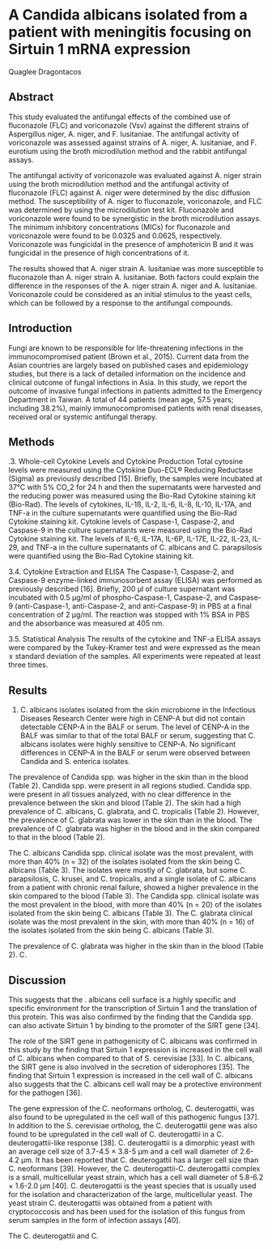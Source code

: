# A Candida albicans isolated from a patient with meningitis focusing on Sirtuin 1 mRNA expression
Quaglee Dragontacos


## Abstract
This study evaluated the antifungal effects of the combined use of fluconazole (FLC) and voriconazole (Vsv) against the different strains of Aspergillus niger, A. niger, and F. lusitaniae. The antifungal activity of voriconazole was assessed against strains of A. niger, A. lusitaniae, and F. eurotium using the broth microdilution method and the rabbit antifungal assays.

The antifungal activity of voriconazole was evaluated against A. niger strain using the broth microdilution method and the antifungal activity of fluconazole (FLC) against A. niger were determined by the disc diffusion method. The susceptibility of A. niger to fluconazole, voriconazole, and FLC was determined by using the microdilution test kit. Fluconazole and voriconazole were found to be synergistic in the broth microdilution assays. The minimum inhibitory concentrations (MICs) for fluconazole and voriconazole were found to be 0.0325 and 0.0625, respectively. Voriconazole was fungicidal in the presence of amphotericin B and it was fungicidal in the presence of high concentrations of it.

The results showed that A. niger strain A. lusitaniae was more susceptible to fluconazole than A. niger strain A. lusitaniae. Both factors could explain the difference in the responses of the A. niger strain A. niger and A. lusitaniae. Voriconazole could be considered as an initial stimulus to the yeast cells, which can be followed by a response to the antifungal compounds.


## Introduction
Fungi are known to be responsible for life-threatening infections in the immunocompromised patient (Brown et al., 2015). Current data from the Asian countries are largely based on published cases and epidemiology studies, but there is a lack of detailed information on the incidence and clinical outcome of fungal infections in Asia. In this study, we report the outcome of invasive fungal infections in patients admitted to the Emergency Department in Taiwan. A total of 44 patients (mean age, 57.5 years; including 38.2%), mainly immunocompromised patients with renal diseases, received oral or systemic antifungal therapy.


## Methods

.3. Whole-cell Cytokine Levels and Cytokine Production
Total cytosine levels were measured using the Cytokine Duo-ECL® Reducing Reductase (Sigma) as previously described [15]. Briefly, the samples were incubated at 37°C with 5% CO_2 for 24 h and then the supernatants were harvested and the reducing power was measured using the Bio-Rad Cytokine staining kit (Bio-Rad). The levels of cytokines, IL-1ß, IL-2, IL-6, IL-8, IL-10, IL-17A, and TNF-a in the culture supernatants were quantified using the Bio-Rad Cytokine staining kit. Cytokine levels of Caspase-1, Caspase-2, and Caspase-9 in the culture supernatants were measured using the Bio-Rad Cytokine staining kit. The levels of IL-6, IL-17A, IL-6P, IL-17E, IL-22, IL-23, IL-29, and TNF-a in the culture supernatants of C. albicans and C. parapsilosis were quantified using the Bio-Rad Cytokine staining kit.

3.4. Cytokine Extraction and ELISA
The Caspase-1, Caspase-2, and Caspase-9 enzyme-linked immunosorbent assay (ELISA) was performed as previously described [16]. Briefly, 200 µl of culture supernatant was incubated with 0.5 µg/ml of phospho-Caspase-1, Caspase-2, and Caspase-9 (anti-Caspase-1, anti-Caspase-2, and anti-Caspase-9) in PBS at a final concentration of 2 µg/ml. The reaction was stopped with 1% BSA in PBS and the absorbance was measured at 405 nm.

3.5. Statistical Analysis
The results of the cytokine and TNF-a ELISA assays were compared by the Tukey-Kramer test and were expressed as the mean ± standard deviation of the samples. All experiments were repeated at least three times.


## Results
001. C. albicans isolates isolated from the skin microbiome in the Infectious Diseases Research Center were high in CENP-A but did not contain detectable CENP-A in the BALF or serum. The level of CENP-A in the BALF was similar to that of the total BALF or serum, suggesting that C. albicans isolates were highly sensitive to CENP-A. No significant differences in CENP-A in the BALF or serum were observed between Candida and S. enterica isolates.

The prevalence of Candida spp. was higher in the skin than in the blood (Table 2). Candida spp. were present in all regions studied. Candida spp. were present in all tissues analyzed, with no clear difference in the prevalence between the skin and blood (Table 2). The skin had a high prevalence of C. albicans, C. glabrata, and C. tropicalis (Table 2). However, the prevalence of C. glabrata was lower in the skin than in the blood. The prevalence of C. glabrata was higher in the blood and in the skin compared to that in the blood (Table 2).

The C. albicans Candida spp. clinical isolate was the most prevalent, with more than 40% (n = 32) of the isolates isolated from the skin being C. albicans (Table 3). The isolates were mostly of C. glabrata, but some C. parapsilosis, C. krusei, and C. tropicalis, and a single isolate of C. albicans from a patient with chronic renal failure, showed a higher prevalence in the skin compared to the blood (Table 3). The Candida spp. clinical isolate was the most prevalent in the blood, with more than 40% (n = 20) of the isolates isolated from the skin being C. albicans (Table 3). The C. glabrata clinical isolate was the most prevalent in the skin, with more than 40% (n = 16) of the isolates isolated from the skin being C. albicans (Table 3).

The prevalence of C. glabrata was higher in the skin than in the blood (Table 2). C.


## Discussion
This suggests that the . albicans cell surface is a highly specific and specific environment for the transcription of Sirtuin 1 and the translation of this protein. This was also confirmed by the finding that the Candida spp. can also activate Sirtuin 1 by binding to the promoter of the SIRT gene [34].

The role of the SIRT gene in pathogenicity of C. albicans was confirmed in this study by the finding that Sirtuin 1 expression is increased in the cell wall of C. albicans when compared to that of S. cerevisiae [33]. In C. albicans, the SIRT gene is also involved in the secretion of siderophores [35]. The finding that Sirtuin 1 expression is increased in the cell wall of C. albicans also suggests that the C. albicans cell wall may be a protective environment for the pathogen [36].

The gene expression of the C. neoformans ortholog, C. deuterogattii, was also found to be upregulated in the cell wall of this pathogenic fungus [37]. In addition to the S. cerevisiae ortholog, the C. deuterogattii gene was also found to be upregulated in the cell wall of C. deuterogattii in a C. deuterogattii-like response [38]. C. deuterogattii is a dimorphic yeast with an average cell size of 3.7-4.5 × 3.8-5 µm and a cell wall diameter of 2.6-4.2 µm. It has been reported that C. deuterogattii has a larger cell size than C. neoformans [39]. However, the C. deuterogattii-C. deuterogattii complex is a small, multicellular yeast strain, which has a cell wall diameter of 5.8-6.2 × 1.6-2.0 µm [40]. C. deuterogattii is the yeast species that is usually used for the isolation and characterization of the large, multicellular yeast. The yeast strain C. deuterogattii was obtained from a patient with cryptococcosis and has been used for the isolation of this fungus from serum samples in the form of infection assays [40].

The C. deuterogattii and C.
